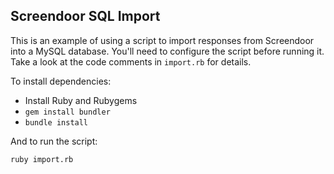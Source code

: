 Screendoor SQL Import
----

This is an example of using a script to import responses from Screendoor into a MySQL database. You'll need to configure the script before running it. Take a look at the code comments in `import.rb` for details.

To install dependencies:

- Install Ruby and Rubygems
- `gem install bundler`
- `bundle install`

And to run the script:

`ruby import.rb`
